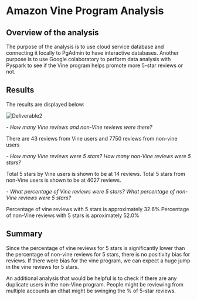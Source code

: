 # Amazon Vine Program Analysis

## Overview of the analysis

The purpose of the analysis is to use cloud service database and connecting it locally to PgAdmin to have interactive databases. Another purpose is to use Google colaboratory to perform data analysis with Pyspark to see if the Vine program helps promote more 5-star reviews or not.


## Results

The results are displayed below:

![Deliverable2](https://user-images.githubusercontent.com/102441140/182259070-0f91bab4-c10b-426c-b320-744d00c318cd.png)

*- How many Vine reviews and non-Vine reviews were there?*

There are 43 reviews from Vine users and 7750 reviews from non-vine users

*- How many Vine reviews were 5 stars? How many non-Vine reviews were 5 stars?*

Total 5 stars by Vine users is shown to be at 14 reviews. Total 5 stars from non-Vine users is shown to be at 4027 reviews.

*- What percentage of Vine reviews were 5 stars? What percentage of non-Vine reviews were 5 stars?*

Percentage of vine reviews with 5 stars is  approximately 32.6% Percentage of non-Vine reviews with 5 stars is aproximately 52.0%

## Summary

Since the percentage of vine reviews for 5 stars is significantly lower than the percentage of non-vine reviews for 5 stars, there is no positivity bias for reviews. If there were bias for the vine program, we can expect a huge jump in the vine reviews for 5 stars.

An additional analysis that would be helpful is to check if there are any duplicate users in the non-Vine program. People might be reviewing from multiple accounts an dthat might be swinging the % of 5-star reviews.
